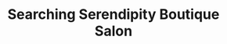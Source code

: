 ---
title: "Searching Serendipity Boutique Salon"
url: /manchester/searching-serendipity-boutique-salon/
shop: beauty
---